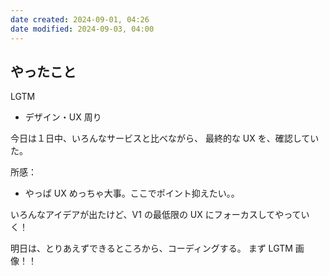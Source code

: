 ```yaml
---
date created: 2024-09-01, 04:26
date modified: 2024-09-03, 04:00
---
```


## やったこと

LGTM

- デザイン・UX 周り

今日は１日中、いろんなサービスと比べながら、
最終的な UX を、確認していた。

所感：

- やっぱ UX めっちゃ大事。ここでポイント抑えたい。。

いろんなアイデアが出たけど、V1 の最低限の UX にフォーカスしてやっていく！

明日は、とりあえずできるところから、コーディングする。
まず LGTM 画像！！
